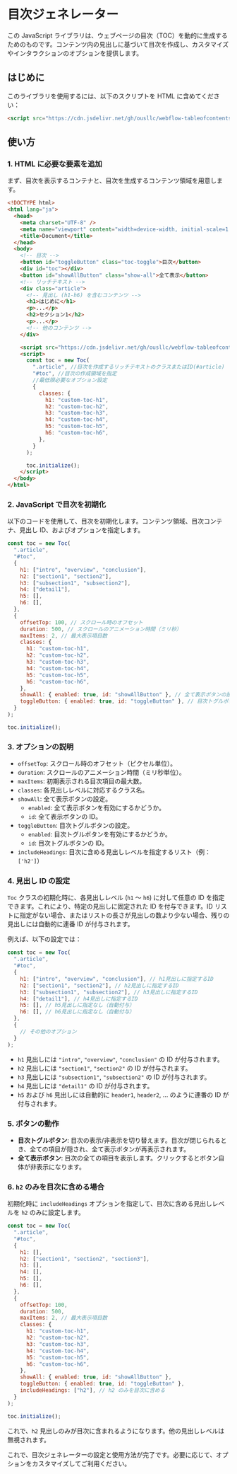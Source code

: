 # 目次ジェネレーター

この JavaScript ライブラリは、ウェブページの目次（TOC）を動的に生成するためのものです。コンテンツ内の見出しに基づいて目次を作成し、カスタマイズやインタラクションのオプションを提供します。

## はじめに

このライブラリを使用するには、以下のスクリプトを HTML に含めてください：

```html
<script src="https://cdn.jsdelivr.net/gh/ousllc/webflow-tableofcontents@latest/dist/tableofcontents.min.js"></script>
```

## 使い方

### 1. HTML に必要な要素を追加

まず、目次を表示するコンテナと、目次を生成するコンテンツ領域を用意します。

```html
<!DOCTYPE html>
<html lang="ja">
  <head>
    <meta charset="UTF-8" />
    <meta name="viewport" content="width=device-width, initial-scale=1.0" />
    <title>Document</title>
  </head>
  <body>
    <!-- 目次 -->
    <button id="toggleButton" class="toc-toggle">目次</button>
    <div id="toc"></div>
    <button id="showAllButton" class="show-all">全て表示</button>
    <!-- リッチテキスト -->
    <div class="article">
      <!-- 見出し (h1-h6) を含むコンテンツ -->
      <h1>はじめに</h1>
      <p>...</p>
      <h2>セクション1</h2>
      <p>...</p>
      <!-- 他のコンテンツ -->
    </div>

    <script src="https://cdn.jsdelivr.net/gh/ousllc/webflow-tableofcontents@latest/dist/tableofcontents.min.js"></script>
    <script>
      const toc = new Toc(
        ".article", //目次を作成するリッチテキストのクラスまたはID(#article)
        "#toc", //目次の作成領域を指定
        //最低限必要なオプション設定
        {
          classes: {
            h1: "custom-toc-h1",
            h2: "custom-toc-h2",
            h3: "custom-toc-h3",
            h4: "custom-toc-h4",
            h5: "custom-toc-h5",
            h6: "custom-toc-h6",
          },
        }
      );

      toc.initialize();
    </script>
  </body>
</html>
```

### 2. JavaScript で目次を初期化

以下のコードを使用して、目次を初期化します。コンテンツ領域、目次コンテナ、見出し ID、およびオプションを指定します。

```javascript
const toc = new Toc(
  ".article",
  "#toc",
  {
    h1: ["intro", "overview", "conclusion"],
    h2: ["section1", "section2"],
    h3: ["subsection1", "subsection2"],
    h4: ["detail1"],
    h5: [],
    h6: [],
  },
  {
    offsetTop: 100, // スクロール時のオフセット
    duration: 500, // スクロールのアニメーション時間（ミリ秒）
    maxItems: 2, // 最大表示項目数
    classes: {
      h1: "custom-toc-h1",
      h2: "custom-toc-h2",
      h3: "custom-toc-h3",
      h4: "custom-toc-h4",
      h5: "custom-toc-h5",
      h6: "custom-toc-h6",
    },
    showAll: { enabled: true, id: "showAllButton" }, // 全て表示ボタンの設定
    toggleButton: { enabled: true, id: "toggleButton" }, // 目次トグルボタンの設定
  }
);

toc.initialize();
```

### 3. オプションの説明

- `offsetTop`: スクロール時のオフセット（ピクセル単位）。
- `duration`: スクロールのアニメーション時間（ミリ秒単位）。
- `maxItems`: 初期表示される目次項目の最大数。
- `classes`: 各見出しレベルに対応するクラス名。
- `showAll`: 全て表示ボタンの設定。
  - `enabled`: 全て表示ボタンを有効にするかどうか。
  - `id`: 全て表示ボタンの ID。
- `toggleButton`: 目次トグルボタンの設定。
  - `enabled`: 目次トグルボタンを有効にするかどうか。
  - `id`: 目次トグルボタンの ID。
- `includeHeadings`: 目次に含める見出しレベルを指定するリスト（例：`['h2']`）

### 4. 見出し ID の設定

`Toc` クラスの初期化時に、各見出しレベル (`h1` ～ `h6`) に対して任意の ID を指定できます。これにより、特定の見出しに固定された ID を付与できます。ID リストに指定がない場合、またはリストの長さが見出しの数より少ない場合、残りの見出しには自動的に連番 ID が付与されます。

例えば、以下の設定では：

```javascript
const toc = new Toc(
  ".article",
  "#toc",
  {
    h1: ["intro", "overview", "conclusion"], // h1見出しに指定するID
    h2: ["section1", "section2"], // h2見出しに指定するID
    h3: ["subsection1", "subsection2"], // h3見出しに指定するID
    h4: ["detail1"], // h4見出しに指定するID
    h5: [], // h5見出しに指定なし（自動付与）
    h6: [], // h6見出しに指定なし（自動付与）
  },
  {
    // その他のオプション
  }
);
```

- `h1` 見出しには `"intro"`, `"overview"`, `"conclusion"` の ID が付与されます。
- `h2` 見出しには `"section1"`, `"section2"` の ID が付与されます。
- `h3` 見出しには `"subsection1"`, `"subsection2"` の ID が付与されます。
- `h4` 見出しには `"detail1"` の ID が付与されます。
- `h5` および `h6` 見出しには自動的に `header1`, `header2`, ... のように連番の ID が付与されます。

### 5. ボタンの動作

- **目次トグルボタン**: 目次の表示/非表示を切り替えます。目次が閉じられるとき、全ての項目が隠され、全て表示ボタンが再表示されます。
- **全て表示ボタン**: 目次の全ての項目を表示します。クリックするとボタン自体が非表示になります。

### 6. `h2` のみを目次に含める場合

初期化時に `includeHeadings` オプションを指定して、目次に含める見出しレベルを `h2` のみに設定します。

```javascript
const toc = new Toc(
  ".article",
  "#toc",
  {
    h1: [],
    h2: ["section1", "section2", "section3"],
    h3: [],
    h4: [],
    h5: [],
    h6: [],
  },
  {
    offsetTop: 100,
    duration: 500,
    maxItems: 2, // 最大表示項目数
    classes: {
      h1: "custom-toc-h1",
      h2: "custom-toc-h2",
      h3: "custom-toc-h3",
      h4: "custom-toc-h4",
      h5: "custom-toc-h5",
      h6: "custom-toc-h6",
    },
    showAll: { enabled: true, id: "showAllButton" },
    toggleButton: { enabled: true, id: "toggleButton" },
    includeHeadings: ["h2"], // h2 のみを目次に含める
  }
);

toc.initialize();
```

これで、`h2` 見出しのみが目次に含まれるようになります。他の見出しレベルは無視されます。

これで、目次ジェネレーターの設定と使用方法が完了です。必要に応じて、オプションをカスタマイズしてご利用ください。
